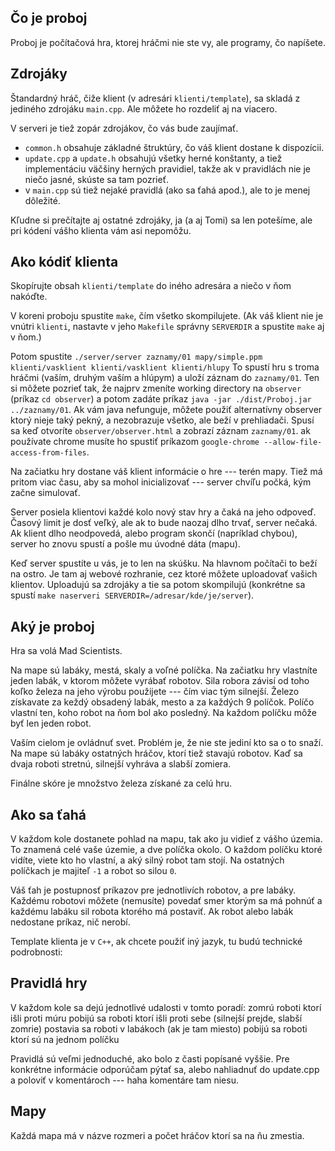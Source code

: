 
Čo je proboj
------------

Proboj je počítačová hra, ktorej hráčmi nie ste vy, ale programy, čo napíšete.


Zdrojáky
--------

Štandardný hráč, čiže klient (v adresári `klienti/template`), sa skladá z jediného
zdrojáku `main.cpp`. Ale môžete ho rozdeliť aj na viacero.

V serveri je tiež zopár zdrojákov, čo vás bude zaujímať.

- `common.h` obsahuje základné štruktúry, čo váš klient dostane k dispozícii.
- `update.cpp` a `update.h` obsahujú všetky herné konštanty, a tiež
  implementáciu väčšiny herných pravidiel, takže ak v pravidlách nie je niečo
  jasné, skúste sa tam pozrieť.
- v `main.cpp` sú tiež nejaké pravidlá (ako sa ťahá apod.), ale to je menej
  dôležité.

Kľudne si prečítajte aj ostatné zdrojáky, ja (a aj Tomi) sa len potešíme, 
ale pri kódení vášho klienta vám asi nepomôžu.

Ako kódiť klienta
-----------------

Skopírujte obsah `klienti/template` do iného adresára a niečo v ňom nakóďte.

V koreni proboju spustite `make`, čím všetko skompilujete. (Ak váš klient nie je
vnútri `klienti`, nastavte v jeho `Makefile` správny `SERVERDIR` a spustite
`make` aj v ňom.)

Potom spustite `./server/server zaznamy/01 mapy/simple.ppm klienti/vasklient
klienti/vasklient klienti/hlupy` To spustí hru s troma hráčmi (vaším, druhým
vaším a hlúpym) a uloží záznam do `zaznamy/01`. Ten si môžete pozrieť tak,
že najprv zmeníte working directory na `observer` (príkaz `cd observer`)
a potom zadáte príkaz `java -jar ./dist/Proboj.jar ../zaznamy/01`.
Ak vám java nefunguje, môžete použiť alternatívny observer ktorý nieje taký 
pekný, a nezobrazuje všetko, ale beží v prehliadači. Spusí sa keď otvoríte 
`observer/observer.html` a zobrazí záznam `zaznamy/01`. ak používate 
chrome musíte ho spustiť príkazom `google-chrome --allow-file-access-from-files`.

Na začiatku hry dostane váš klient informácie o hre --- terén mapy.
Tiež má pritom viac času, aby sa mohol inicializovať --- server chvíľu počká, 
kým začne simulovať.

Server posiela klientovi každé kolo nový stav hry a čaká na jeho odpoveď. Časový
limit je dosť veľký, ale ak to bude naozaj dlho trvať, server nečaká. Ak klient
dlho neodpovedá, alebo program skončí (napríklad chybou), server ho znovu spustí
a pošle mu úvodné dáta (mapu).

Keď server spustíte u vás, je to len na skúšku. Na hlavnom počítači to beží na
ostro. Je tam aj webové rozhranie, cez ktoré môžete uploadovať vašich klientov.
Uploadujú sa zdrojáky a tie sa potom skompilujú (konkrétne sa spustí `make
naserveri SERVERDIR=/adresar/kde/je/server`).


Aký je proboj
-------------

Hra sa volá Mad Scientists.

Na mape sú labáky, mestá, skaly a voľné políčka.
Na začiatku hry vlastníte jeden labák, v ktorom môžete vyrábať robotov. Sila 
robora závisí od toho koľko železa na jeho výrobu použijete --- čím viac tým 
silnejší. Železo získavate za keždý obsadený labák, mesto a za každých 9 políčok.
Políčo vlastní ten, koho robot na ňom bol ako posledný. Na každom políčku môže 
byť len jeden robot.

Vaším cielom je ovládnuť svet. Problém je, že nie ste jediní kto sa o to snaží.
Na mape sú labáky ostatných hráčov, ktorí tiež stavajú robotov. Kaď sa dvaja 
roboti stretnú, silnejší vyhráva a slabší zomiera.

Finálne skóre je množstvo železa získané za celú hru.

Ako sa ťahá
-----------

V každom kole dostanete pohlad na mapu, tak ako ju vidieť z vášho územia.
To znamená celé vaše územie, a dve políčka okolo. O každom políčku ktoré vidíte,
viete kto ho vlastní, a aký silný robot tam stojí. Na ostatných políčkach je 
majiteľ `-1` a robot so silou `0`.

Váš ťah je postupnosť príkazov pre jednotlivích robotov, a pre labáky.
Každému robotovi môžete (nemusíte) povedať smer ktorým sa má pohnúť a každému 
labáku sil robota ktorého má postaviť. Ak robot alebo labák nedostane príkaz, 
nič nerobí.

Template klienta je v `C++`, ak chcete použiť iný jazyk, tu budú technické 
podrobnosti:

Pravidlá hry
------------

V každom kole sa dejú jednotlivé udalosti v tomto poradí:
zomrú roboti ktorí išli proti múru
pobijú sa roboti ktorí išli proti sebe (silnejší prejde, slabší zomrie)
postavia sa roboti v labákoch (ak je tam miesto)
pobijú sa roboti ktorí sú na jednom políčku

Pravidlá sú veľmi jednoduché, ako bolo z časti popísané vyššie. Pre
konkrétne informácie odporúčam pýtať sa, alebo nahliadnuť do update.cpp
a poloviť v komentároch --- haha komentáre tam niesu.

Mapy
----

Každá mapa má v názve rozmeri a počet hráčov ktorí sa na ňu zmestia.
